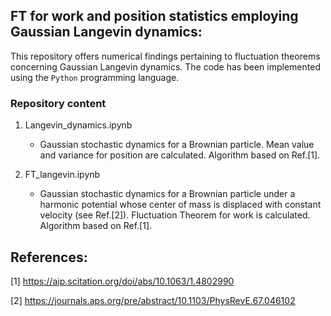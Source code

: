 ## FT for work and position statistics employing Gaussian Langevin dynamics:

This repository offers numerical findings pertaining to fluctuation theorems concerning Gaussian Langevin dynamics. The code has been implemented using the `Python` programming language.

### Repository content

1. Langevin_dynamics.ipynb
 	- Gaussian stochastic dynamics for a Brownian particle. Mean value and variance for position are calculated. Algorithm based on Ref.[1].
	
2. FT_langevin.ipynb
	- Gaussian stochastic dynamics for a Brownian particle under a harmonic potential whose center of mass is displaced with constant velocity (see Ref.[2]). Fluctuation Theorem for work is calculated. Algorithm based on Ref.[1].
	
## References:

[1] https://aip.scitation.org/doi/abs/10.1063/1.4802990

[2] https://journals.aps.org/pre/abstract/10.1103/PhysRevE.67.046102
